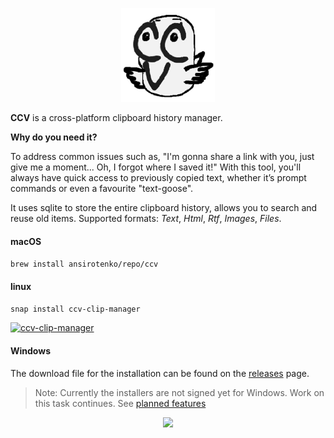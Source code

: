 
<p align="center">
  <img height="150" src="./src/assets/logo256.png"/>
</p>

**CCV** is a cross-platform clipboard history manager. 

**Why do you need it?**

To address common issues such as, "I'm gonna share a link with you, just give me a moment... Oh, I forgot where I saved it!" With this tool, you'll always have quick access to previously copied text, whether it’s prompt commands or even a favourite "text-goose".

It uses sqlite to store the entire clipboard history, allows you to search and reuse old items. Supported formats: *Text*, *Html*, *Rtf*, *Images*, *Files*.

#### macOS
`brew install ansirotenko/repo/ccv`

#### linux 
`snap install ccv-clip-manager`

[![ccv-clip-manager](https://snapcraft.io/ccv-clip-manager/badge.svg)](https://snapcraft.io/ccv-clip-manager)

#### Windows
The download file for the installation can be found on the [releases](https://github.com/ansirotenko/ccv/releases/latest) page. 

> Note: Currently the installers are not signed yet for Windows. Work on this task continues. See [planned features](./wish-list.md)

<p align="center">
  <img src="./demo.gif"/>
</p>